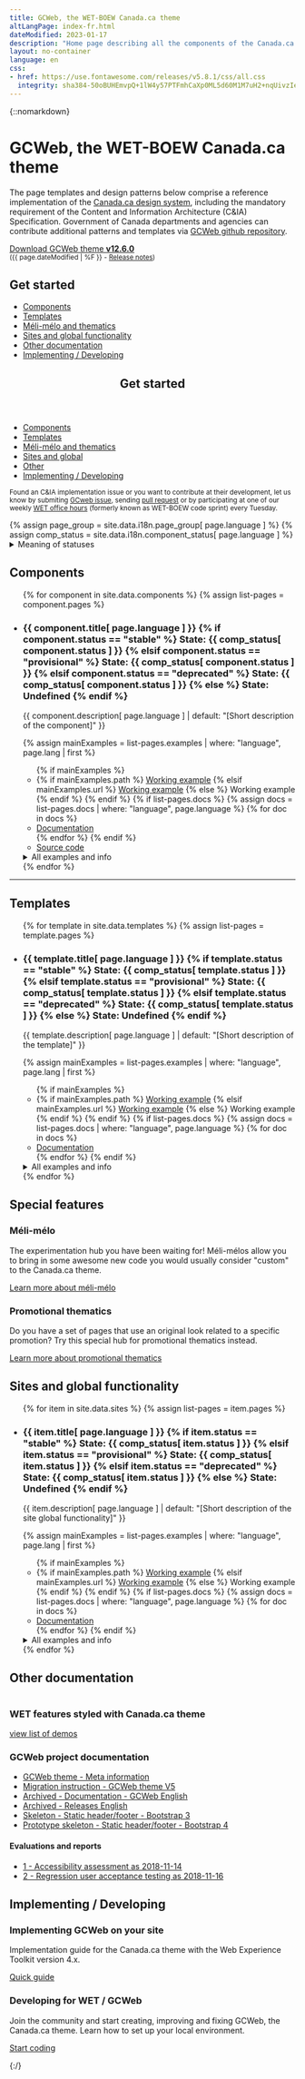 ```yaml
---
title: GCWeb, the WET-BOEW Canada.ca theme
altLangPage: index-fr.html
dateModified: 2023-01-17
description: "Home page describing all the components of the Canada.ca theme, named GCWeb."
layout: no-container
language: en
css:
- href: https://use.fontawesome.com/releases/v5.8.1/css/all.css
  integrity: sha384-50oBUHEmvpQ+1lW4y57PTFmhCaXp0ML5d60M1M7uH2+nqUivzIebhndOJK28anvf
---
```


{::nomarkdown}
<div class="container">
	<h1 id="wb-cont" property="name">GCWeb, the WET-BOEW Canada.ca theme</h1>
	<div class="row">
		<div class="col-md-7 col-lg-8">
			<p>The page templates and design patterns below comprise a reference implementation of the <a href="https://design.canada.ca">Canada.ca design system</a>, including the mandatory requirement of the Content and Information Architecture (C&amp;IA) Specification. Government of Canada departments and agencies can contribute additional patterns and templates via <a href="https://github.com/wet-boew/GCWeb">GCWeb github repository</a>.</p>
		</div>
		<div class="col-xs-12 col-md-auto pull-right">
			<p><a href="https://github.com/wet-boew/GCWeb/archive/v12.6.0.zip" class="btn btn-primary">Download GCWeb theme <strong>v12.6.0</strong></a><br />
				<small>(<time>{{ page.dateModified | %F }}</time> - <a href="https://github.com/wet-boew/gcweb/releases/latest">Release notes</a>)</small></p>
		</div>
	</div>
</div>
<div class="container-fluid wb-inview show-none" data-inview="nav-menu">
	<div class="row">
		<nav class="well well-lg mrgn-tp-md">
			<div class="container">
				<h2 class="mrgn-tp-0">Get started</h2>
				<ul class="list-unstyled colcount-md-3">
					<li><a href="#components"><span aria-hidden="true" class="fas fa-cube mrgn-rght-md"></span>Components</a></li>
					<li><a href="#templates"><span aria-hidden="true" class="fas fa-table mrgn-rght-md"></span>Templates</a></li>
					<li><a href="#experiment"><span aria-hidden="true" class="fas fa-puzzle-piece mrgn-rght-md"></span>Méli-mélo and thematics</a></li>
					<li><a href="#sitesglobal"><span aria-hidden="true" class="fas fa-globe mrgn-rght-md"></span>Sites and global functionality</a></li>
					<li><a href="#other"><span aria-hidden="true" class="fas fa-info-circle mrgn-rght-md"></span>Other documentation</a></li>
					<li><a href="#implementing-developing"><span aria-hidden="true" class="fas fa-code mrgn-rght-md"></span>Implementing&nbsp;/ Developing</a></li>
				</ul>
			</div>
		</nav>
	</div>
</div>
<nav id="nav-menu" class="wb-overlay modal-content overlay-def wb-bar-t hidden-xs" aria-hidden="true">
	<header class="pull-left">
		<h2 class="modal-title">Get started</h2>
	</header>
	<ul class="pull-left list-inline mrgn-lft-md mrgn-tp-sm">
		<li>
			<a href="#components" class="btn btn-link text-white"><span aria-hidden="true" class="fas fa-cube mrgn-rght-sm"></span>Components</a>
		</li>
		<li class="mrgn-lft-md">
			<a href="#templates" class="btn btn-link text-white"><span aria-hidden="true" class="fas fa-table mrgn-rght-sm"></span>Templates</a>
		</li>
		<li class="mrgn-lft-md">
			<a href="#experiment" class="btn btn-link text-white"><span aria-hidden="true" class="fas fa-puzzle-piece mrgn-rght-sm"></span>Méli-mélo and thematics</a>
		</li>
		<li class="mrgn-lft-md">
			<a href="#sitesglobal" class="btn btn-link text-white"><span aria-hidden="true" class="fas fa-globe mrgn-rght-sm"></span>Sites and global</a>
		</li>
		<li class="mrgn-lft-md">
			<a href="#other" class="btn btn-link text-white"><span aria-hidden="true" class="fas fa-info-circle mrgn-rght-sm"></span>Other</a>
		</li>
		<li class="mrgn-lft-md">
			<a href="#implementing-developing" class="btn btn-link text-white"><span aria-hidden="true" class="fas fa-code mrgn-rght-sm"></span>Implementing&nbsp;/ Developing</a>
		</li>
	</ul>
</nav>
<div class="container">
	<p><small>Found an C&amp;IA implementation issue or you want to contribute at their development, let us know by submiting <a href="https://github.com/wet-boew/GCWeb/issues/new?title=C&amp;IA%20implementation%20error:%20">GCweb issue</a>, sending <a href="https://github.com/wet-boew/GCWeb/pulls">pull request</a> or by participating at one of our weekly <a href="https://github.com/wet-boew/wet-boew/wiki/WET-Office-hours,-Heures-de-service-de-la-BOEW">WET office hours</a> (formerly known as WET-BOEW code sprint) every Tuesday.</small></p>
	{% assign page_group = site.data.i18n.page_group[ page.language ] %}
	{% assign comp_status = site.data.i18n.component_status[ page.language ] %}
	<details class="mrgn-tp-lg">
		<summary>Meaning of statuses</summary>
		<dl class="dl-horizontal mrgn-bttm-0">
			<dt><span class="label label-success">{{comp_status.stable}}</span></dt>
			<dd>Meet the latest published specification.</dd>
			<dt><span class="label label-warning">{{comp_status.provisional}}</span></dt>
			<dd>Relatively stable, yet experimental; use as your own risks.</dd>
			<dt><span class="label label-danger">{{comp_status.deprecated}}</span></dt>
			<dd>Do not use because it's deprecated, but listed here for your information.</dd>
			<dt><span class="label label-default">Undefined</span></dt>
			<dd>Missing State in the component documentation.</dd>
			<!--<dt><span class="label label-success">Up to spec</span></dt>
			<dd>Meet the latest published C&amp;IA specification.</dd>
			<dt><span class="label label-info">Informational</span></dt>
			<dd>It's for your information. It's complete and suggestive but not defined by and from a specification yet.</dd>
			<dt><span class="label label-info">Need to revalidate</span></dt>
			<dd>Was meeting the preceding published specification, but it need to be manually revalidated to ensure it continues to meet the latest published specification.</dd>
			<dt><span class="label label-warning">Partial</span></dt>
			<dd>Partially up to spec or partially stable in order to meet other core web standards such WCAG 2.0 Level AA.</dd>
			<dt><span class="label label-warning">Outdated</span></dt>
			<dd>Don't meet the latest specification but met a previous version. It requires updates.</dd>
			<dt><span class="label label-default">Backlog</span></dt>
			<dd>Need to be developped.</dd>
			<dt><span class="label label-danger">Incomplete</span></dt>
			<dd>Incomplete because it don't fully meet all the specification yet. Still need developpement work.</dd>-->
		</dl>
	</details>
	<h2 id="components" class="mrgn-bttm-lg">Components</h2>
	<ul class="row list-unstyled wb-eqht-grd wb-filter mrgn-tp-md pb-4" data-wb-filter='{ "selector": ">li" }'>
	{% for component in site.data.components %}
		{% assign list-pages = component.pages %}
		<li class="col-xs-12 col-md-6 mrgn-tp-md mrgn-bttm-md">
			<div class="brdr-tp brdr-rght brdr-bttm brdr-lft hght-inhrt">
				<h3 class="mrgn-tp-md mrgn-rght-md mrgn-bttm-md mrgn-lft-md">{{ component.title[ page.language ] }}
				{% if component.status == "stable" %}
				<span class="label label-success mrgn-lft-sm"><span class="wb-inv">State: </span>{{ comp_status[ component.status ] }}</span>
				{% elsif component.status == "provisional" %}
				<span class="label label-warning mrgn-lft-sm"><span class="wb-inv">State: </span>{{ comp_status[ component.status ] }}</span>
				{% elsif component.status == "deprecated" %}
				<span class="label label-danger mrgn-lft-sm"><span class="wb-inv">State: </span>{{ comp_status[ component.status ] }}</span>
				{% else %}
				<span class="label label-default mrgn-lft-sm"><span class="wb-inv">State: </span>Undefined</span>
				{% endif %}
				</h3>
				<div class="mrgn-rght-md mrgn-bttm-md mrgn-lft-md">
					<p>{{ component.description[ page.language ] | default: "[Short description of the component]" }}</p>
					<!--
					Main working example
					- First working example in the example list where the language match
					-->
					{% assign mainExamples = list-pages.examples | where: "language", page.lang | first %}
					<ul class="list-unstyled mrgn-bttm-lg mrgn-lft-md">
					{% if mainExamples %}
					<li>
					{% if mainExamples.path %}
					<a href="components/
								{%- if component.componentName -%}
									{{ component.componentName }}/
								{%- endif -%}
							{{ mainExamples.path }}" lang="{{ mainExamples.language }}" hreflang="{{ mainExamples.language }}"><span class="fas fa-eye small mrgn-rght-sm" aria-hidden="true"></span>Working example</a>
					{% elsif mainExamples.url %}
						<a href="{{ mainExamples.url }}" lang="{{ mainExamples.language }}" hreflang="{{ mainExamples.language }}"><span class="fas fa-eye small mrgn-rght-sm" aria-hidden="true"></span>Working example</a>
					{% else %}
						<span class="fas fa-eye small mrgn-rght-sm" aria-hidden="true"></span>Working example
					{% endif %}
					{% endif %}
					<!--
					Documentation
					- Link to the documentations if any
					-->
					{% if list-pages.docs %}
					<!--<ul class="list-unstyled mrgn-bttm-lg mrgn-lft-md">-->
					{% assign docs = list-pages.docs | where: "language", page.language %}
					{% for doc in docs %}
						<li><a href="components/{{ component.componentName }}/{{ doc.path }}"><span class="fas fa-info-circle small mrgn-rght-sm" aria-hidden="true"></span>Documentation</a></li>
					{% endfor %}
					{% endif %}
					<li><a href="https://github.com/wet-boew/GCWeb/tree/master/components/{{ component.componentName }}" hreflang="en"><span class="fas fa-code small mrgn-rght-sm" aria-hidden="true"></span>Source code</a></li>
					</ul>
					<!--
					> All examples and info
					* Example
					* Documentation
					* Spec
					-->
					<details class="mrgn-tp-lg"><summary>All examples and info</summary>
					<ul class="list-unstyled">
					{% for pgGroup in list-pages %}
						{% assign grpkey = pgGroup[0] %}
						<li>{{ page_group[ grpkey ] | default: "Unknown group" }}
							<ul>
							{% assign examples = pgGroup[1] %}
							{% for example in examples %}
								{% if example.path %}
								<li><a href="components/
											{%- if component.componentName -%}
												{{ component.componentName }}/
											{%- endif -%}
										{{ example.path }}" {% if example.language != page.language %}lang="{{ example.language }}" hreflang="{{ example.language }}"{% endif %}>{{ example.title }}</a></li>
								{% elsif example.url %}
									<li><a href="{{ example.url }}">{{ example.title }}</a></li>
								{% else %}
									<li>{{ example.title }}</li>
								{% endif %}
							{% endfor %}
							</ul>
						</li>
					{% endfor %}
					</ul>
					</details>
				</div>
			</div>
		</li>
	{% endfor %}
	</ul>
	<hr />
	<h2 id="templates" class="mrgn-bttm-lg pt-4">Templates</h2>
	<ul class="row list-unstyled wb-eqht-grd wb-filter mrgn-tp-md"data-wb-filter='{ "selector": ">li" }'>
	{% for template in site.data.templates %}
		{% assign list-pages = template.pages %}
		<li class="col-xs-12 col-md-6 mrgn-tp-md mrgn-bttm-md">
			<div class="brdr-tp brdr-rght brdr-bttm brdr-lft hght-inhrt">
				<h3 class="mrgn-tp-md mrgn-rght-md mrgn-bttm-md mrgn-lft-md">{{ template.title[ page.language ] }}
				{% if template.status == "stable" %}
				<span class="label label-success mrgn-lft-sm"><span class="wb-inv">State: </span>{{ comp_status[ template.status ] }}</span>
				{% elsif template.status == "provisional" %}
				<span class="label label-warning mrgn-lft-sm"><span class="wb-inv">State: </span>{{ comp_status[ template.status ] }}</span>
				{% elsif template.status == "deprecated" %}
				<span class="label label-danger mrgn-lft-sm"><span class="wb-inv">State: </span>{{ comp_status[ template.status ] }}</span>
				{% else %}
				<span class="label label-default mrgn-lft-sm"><span class="wb-inv">State: </span>Undefined</span>
				{% endif %}
				</h3>
				<div class="mrgn-rght-md mrgn-bttm-md mrgn-lft-md">
					<p>{{ template.description[ page.language ] | default: "[Short description of the template]" }}</p>
					<!--
					Main working example
					- First working example in the example list where the language match
					-->
					{% assign mainExamples = list-pages.examples | where: "language", page.lang | first %}
					<ul class="list-unstyled mrgn-bttm-lg mrgn-lft-md">
					{% if mainExamples %}
					<li>
					{% if mainExamples.path %}
					<a href="templates/
								{%- if template.componentName -%}
									{{ template.componentName }}/
								{%- endif -%}
							{{ mainExamples.path }}" {% if mainExamples.language != page.language %}lang="{{ mainExamples.language }}" hreflang="{{ mainExamples.language }}"{% endif %}><span class="fas fa-eye small mrgn-rght-sm" aria-hidden="true"></span>Working example</a>
					{% elsif mainExamples.url %}
						<a href="{{ mainExamples.url }}" lang="{{ mainExamples.language }}" hreflang="{{ mainExamples.language }}"><span class="fas fa-eye small mrgn-rght-sm" aria-hidden="true"></span>Working example</a>
					{% else %}
						<span class="fas fa-eye small mrgn-rght-sm" aria-hidden="true"></span>Working example
					{% endif %}
					{% endif %}
					<!--
					Documentation
					- Link to the documentations if any
					-->
					{% if list-pages.docs %}
					<!--<ul class="list-unstyled mrgn-bttm-lg mrgn-lft-md">-->
					{% assign docs = list-pages.docs | where: "language", page.language %}
					{% for doc in docs %}
						<li><a href="templates/{{ template.componentName }}/{{ doc.path }}"><span class="fas fa-info-circle small mrgn-rght-sm" aria-hidden="true"></span>Documentation</a></li>
					{% endfor %}
					{% endif %}
					</ul>
					<!--
					> All examples and info
					* Example
					* Documentation
					* Spec
					-->
					<details class="mrgn-tp-lg"><summary>All examples and info</summary>
						<ul class="mrgn-tp-md">
							{% for pgGroup in list-pages %}
							{% assign grpkey = pgGroup[0] %}
							<li>{{ page_group[ grpkey ] | default: "Unknown group" }}
								<ul>
								{% assign examples = pgGroup[1] %}
								{% for example in examples %}
									{% if example.path %}
									<li><a href="templates/
												{%- if template.componentName -%}
													{{ template.componentName }}/
												{%- endif -%}
											{{ example.path }}" {% if example.language != page.language %}lang="{{ example.language }}" hreflang="{{ example.language }}"{% endif %}>{{ example.title }}</a></li>
									{% elsif example.url %}
										<li><a href="{{ example.url }}">{{ example.title }}</a></li>
									{% else %}
										<li>{{ example.title }}</li>
									{% endif %}
								{% endfor %}
								</ul>
							</li>
						{% endfor %}
						</ul>
					</details>
				</div>
			</div>
		</li>
	{% endfor %}
	</ul>
</div>
<div class="container-fluid">
	<div class="row">
		<div class="well well-lg mrgn-tp-md bg-gctheme text-white">
			<div class="container mrgn-bttm-lg">
				<h2 id="experiment" class="mrgn-tp-md mrgn-bttm-0">Special features</h2>
					<div class="row">
					    <div class="col-md-6">
					    	<h3 id="méli-mélo">Méli-mélo</h3>
						<p>The experimentation hub you have been waiting for! Méli-mélos allow you to bring in some awesome new code you would usually consider "custom" to the Canada.ca theme.</p>
						<p class="mrgn-tp-lg"><a href="méli-mélo/méli-mélo-en.html" class="btn btn-default btn-lg">Learn more<span class="wb-inv"> about méli-mélo</span></a></p>
					    </div>
					    <div class="col-md-6">
						<h3 id="thematics">Promotional thematics</h3><p>Do you have a set of pages that use an original look related to a specific promotion? Try this special hub for promotional thematics instead.</p>
						<p class="mrgn-tp-lg"><a href="th%C3%A9matique/gc-th%C3%A9matique-en.html" class="btn btn-default btn-lg">Learn more<span class="wb-inv"> about promotional thematics</span></a></p>
				</div>
			</div>
        	</div>
        </div>
    </div>
</div>
<div class="container">
	<h2 id="sitesglobal">Sites and global functionality</h2>
	<ul class="row list-unstyled wb-eqht-grd wb-filter mrgn-tp-md" data-wb-filter='{ "selector": ">li" }'>
	{% for item in site.data.sites %}
		{% assign list-pages = item.pages %}
		<li class="col-xs-12 col-md-6 mrgn-tp-md mrgn-bttm-md">
			<div class="brdr-tp brdr-rght brdr-bttm brdr-lft hght-inhrt">
				<h3 class="mrgn-tp-md mrgn-rght-md mrgn-bttm-md mrgn-lft-md">{{ item.title[ page.language ] }}
				{% if item.status == "stable" %}
				<span class="label label-success mrgn-lft-sm"><span class="wb-inv">State: </span>{{ comp_status[ item.status ] }}</span>
				{% elsif item.status == "provisional" %}
				<span class="label label-warning mrgn-lft-sm"><span class="wb-inv">State: </span>{{ comp_status[ item.status ] }}</span>
				{% elsif item.status == "deprecated" %}
				<span class="label label-danger mrgn-lft-sm"><span class="wb-inv">State: </span>{{ comp_status[ item.status ] }}</span>
				{% else %}
				<span class="label label-default mrgn-lft-sm"><span class="wb-inv">State: </span>Undefined</span>
				{% endif %}
				</h3>
				<div class="mrgn-rght-md mrgn-bttm-md mrgn-lft-md">
					<p>{{ item.description[ page.language ] | default: "[Short description of the site global functionality]" }}</p>
					<!--
					Main working example
					- First working example in the example list where the language match
					-->
					{% assign mainExamples = list-pages.examples | where: "language", page.lang | first %}
					<ul class="list-unstyled mrgn-bttm-lg mrgn-lft-md">
					{% if mainExamples %}
					<li>
					{% if mainExamples.path %}
					<a href="sites/
								{%- if item.componentName -%}
									{{ item.componentName }}/
								{%- endif -%}
							{{ mainExamples.path }}" {% if mainExamples.language != page.language %}lang="{{ mainExamples.language }}" hreflang="{{ mainExamples.language }}"{% endif %}><span class="fas fa-eye small mrgn-rght-sm" aria-hidden="true"></span>Working example</a>
					{% elsif mainExamples.url %}
						<a href="{{ mainExamples.url }}" lang="{{ mainExamples.language }}" hreflang="{{ mainExamples.language }}"><span class="fas fa-eye small mrgn-rght-sm" aria-hidden="true"></span>Working example</a>
					{% else %}
						<span class="fas fa-eye small mrgn-rght-sm" aria-hidden="true"></span>Working example
					{% endif %}
					{% endif %}
					<!--
					Documentation
					- Link to the documentations if any
					-->
					{% if list-pages.docs %}
					<!--<ul class="list-unstyled mrgn-bttm-lg mrgn-lft-md">-->
					{% assign docs = list-pages.docs | where: "language", page.language %}
					{% for doc in docs %}
						<li><a href="sites/{{ item.componentName }}/{{ doc.path }}"><span class="fas fa-info-circle small mrgn-rght-sm" aria-hidden="true"></span>Documentation</a></li>
					{% endfor %}
					{% endif %}
					</ul>
					<!--
					> All examples and info
					* Example
					* Documentation
					* Spec
					-->
					<details class="mrgn-tp-lg"><summary>All examples and info</summary>
						<ul class="mrgn-tp-md">
							{% for pgGroup in list-pages %}
							{% assign grpkey = pgGroup[0] %}
							<li>{{ page_group[ grpkey ] | default: "Unknown group" }}
								<ul>
								{% assign examples = pgGroup[1] %}
								{% for example in examples %}
									{% if example.path %}
									<li><a href="sites/
												{%- if item.componentName -%}
													{{ item.componentName }}/
												{%- endif -%}
											{{ example.path }}" {% if example.language != page.language %}lang="{{ example.language }}" hreflang="{{ example.language }}"{% endif %}>{{ example.title }}</a></li>
									{% elsif example.url %}
										<li><a href="{{ example.url }}">{{ example.title }}</a></li>
									{% else %}
										<li>{{ example.title }}</li>
									{% endif %}
								{% endfor %}
								</ul>
							</li>
						{% endfor %}
						</ul>
					</details>
				</div>
			</div>
		</li>
	{% endfor %}
	</ul>
	<h2 id="other">Other documentation</h2>
	<div class="row mrgn-tp-md">
		<div class="col-md-8">
			<section class="row d-flex">
				<div class="col-xs-3 col-md-2 d-flex align-self-center">
					<img src="https://raw.github.com/wet-boew/wet-boew-attachments/master/Promo/WET_Logo.png" class="full-width" alt="">
				</div>
				<div class="col-xs-9 col-md-10">
					<h3 class="mrgn-tp-md" id="wet-boew-demos">WET features styled with Canada.ca theme</h3>
					<p><a href="/gcweb-compiled-demos/index.html#wet-boew">view list of demos</a></p>
				</div>
			</section>
		</div>
	</div>
	<h3 id="gcweb-project-documentation">GCWeb project documentation</h3>
	<ul>
		<li><a href="docs/index.html">GCWeb theme - Meta information</a></li>
		<li><a href="docs/v5-migration.html">Migration instruction - GCWeb theme V5</a></li>
		<li><a href="docs/GCWeb-en.html">Archived - Documentation - GCWeb English</a></li>
		<li><a href="docs/release/index-en.html">Archived - Releases English</a></li>
		<li><a href="docs/static-header-footer/bootstrap-3.html">Skeleton - Static header/footer - Bootstrap 3</a></li>
		<li><a href="docs/static-header-footer/bootstrap-4.html">Prototype skeleton - Static header/footer - Bootstrap 4</a></li>
	</ul>
	<h4>Evaluations and reports</h4>
	<ul>
		<li><a href="docs/evaluation-report/1-accessibility.html">1 - Accessibility assessment as 2018-11-14</a></li>
		<li><a href="docs/evaluation-report/2-wetplugin-gcweb2.html">2 - Regression user acceptance testing as 2018-11-16</a></li>
	</ul>
	<div class="cnt-wdth-lmtd">
		<h2 id="implementing-developing"><span aria-hidden="true" class="fas fa-code mrgn-rght-md"></span>Implementing&nbsp;/ Developing</h2>
		<h3>Implementing GCWeb on your site</h3>
		<p>Implementation guide for the Canada.ca theme with the Web Experience Toolkit version 4.x.</p>
		<p><a href="docs/implementing-en.html" class="btn btn-lg btn-default">Quick guide</a></p>
		<h3 id="developing-for-gcweb">Developing for WET / GCWeb</h3>
		<p>Join the community and start creating, improving and fixing GCWeb, the Canada.ca theme. Learn how to set up your local environment.</p>
		<p class="mrgn-bttm-lg"><a href="docs/developing-en.html" class="btn btn-call-to-action">Start coding</a></p>
	</div>
</div>
{:/}
